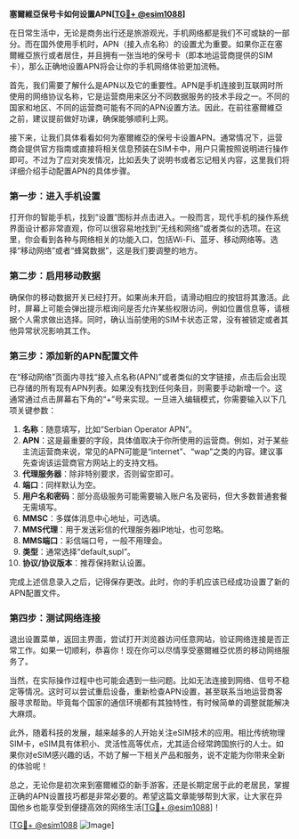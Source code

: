 **塞爾維亞保号卡如何设置APN[[TG💪+ @esim1088](https://t.me/s/esim1088)]**

在日常生活中，无论是商务出行还是旅游观光，手机网络都是我们不可或缺的一部分。而在国外使用手机时，APN（接入点名称）的设置尤为重要。如果你正在塞爾維亞旅行或者居住，并且拥有一张当地的保号卡（即本地运营商提供的SIM卡），那么正确地设置APN将会让你的手机网络体验更加流畅。

首先，我们需要了解什么是APN以及它的重要性。APN是手机连接到互联网时所使用的网络协议名称，它是运营商用来区分不同数据服务的技术手段之一。不同的国家和地区、不同的运营商可能有不同的APN设置方法。因此，在前往塞爾維亞之前，建议提前做好功课，确保能够顺利上网。

接下来，让我们具体看看如何为塞爾維亞的保号卡设置APN。通常情况下，运营商会提供官方指南或直接将相关信息预装在SIM卡中，用户只需按照说明进行操作即可。不过为了应对突发情况，比如丢失了说明书或者忘记相关内容，这里我们将详细介绍手动配置APN的具体步骤。

### 第一步：进入手机设置

打开你的智能手机，找到“设置”图标并点击进入。一般而言，现代手机的操作系统界面设计都非常直观，你可以很容易地找到“无线和网络”或者类似的选项。在这里，你会看到各种与网络相关的功能入口，包括Wi-Fi、蓝牙、移动网络等。选择“移动网络”或者“蜂窝数据”，这是我们要调整的地方。

### 第二步：启用移动数据

确保你的移动数据开关已经打开。如果尚未开启，请滑动相应的按钮将其激活。此时，屏幕上可能会弹出提示框询问是否允许某些权限访问，例如位置信息等，请根据个人需求做出选择。同时，确认当前使用的SIM卡状态正常，没有被锁定或者其他异常状况影响其工作。

### 第三步：添加新的APN配置文件

在“移动网络”页面内寻找“接入点名称(APN)”或者类似的文字链接，点击后会出现已存储的所有现有APN列表。如果没有找到任何条目，则需要手动新增一个。这通常通过点击屏幕右下角的“+”号来实现。一旦进入编辑模式，你需要输入以下几项关键参数：

1. **名称**：随意填写，比如“Serbian Operator APN”。
2. **APN**：这是最重要的字段，具体值取决于你所使用的运营商。例如，对于某些主流运营商来说，常见的APN可能是“internet”、“wap”之类的内容。建议事先查询该运营商官方网站上的支持文档。
3. **代理服务器**：除非特别要求，否则留空即可。
4. **端口**：同样默认为空。
5. **用户名和密码**：部分高级服务可能需要输入账户名及密码，但大多数普通套餐无需填写。
6. **MMSC**：多媒体消息中心地址，可选填。
7. **MMS代理**：用于发送彩信的代理服务器IP地址，也可忽略。
8. **MMS端口**：彩信端口号，一般不用理会。
9. **类型**：通常选择“default,supl”。
10. **协议/协议版本**：推荐保持默认设置。

完成上述信息录入之后，记得保存更改。此时，你的手机应该已经成功设置了新的APN配置文件。

### 第四步：测试网络连接

退出设置菜单，返回主界面，尝试打开浏览器访问任意网站，验证网络连接是否正常工作。如果一切顺利，恭喜你！现在你可以尽情享受塞爾維亞优质的移动网络服务了。

当然，在实际操作过程中也可能会遇到一些问题。比如无法连接到网络、信号不稳定等情况。这时可以尝试重启设备，重新检查APN设置，甚至联系当地运营商客服寻求帮助。毕竟每个国家的通信环境都有其独特性，有时候简单的调整就能解决大麻烦。

此外，随着科技的发展，越来越多的人开始关注eSIM技术的应用。相比传统物理SIM卡，eSIM具有体积小、灵活性高等优点，尤其适合经常跨国旅行的人士。如果你对eSIM感兴趣的话，不妨了解一下相关产品和服务，说不定能为你带来全新的体验呢！

总之，无论你是初次来到塞爾維亞的新手游客，还是长期定居于此的老居民，掌握正确的APN设置技巧都是非常必要的。希望这篇文章能够帮到大家，让大家在异国他乡也能享受到便捷高效的网络生活[[TG💪+ @esim1088](https://t.me/s/esim1088)]！

[[TG💪+ @esim1088](https://t.me/s/esim1088) ![Image](https://i.postimg.cc/4NQfJmqS/Snipaste-2025-05-13-00-14-12.png)]